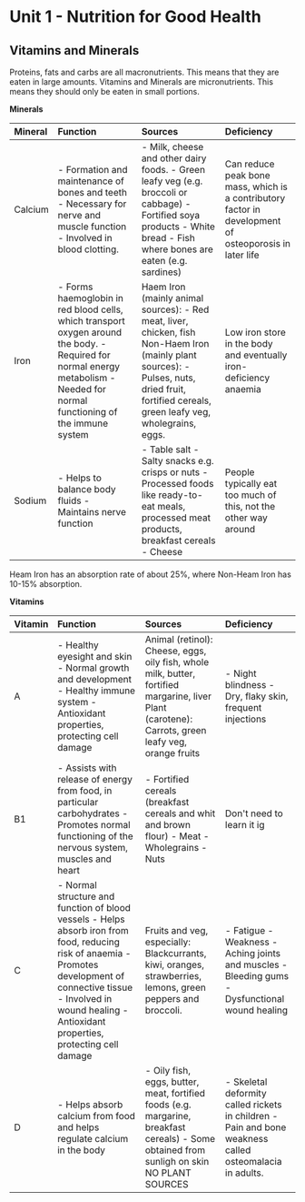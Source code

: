 # Unit 1 - Nutrition for Good Health

## Vitamins and Minerals

Proteins, fats and carbs are all macronutrients. This means that they are eaten in large amounts. Vitamins and Minerals are micronutrients. This means they should only be eaten in small portions.

**Minerals**

|Mineral|Function|Sources|Deficiency|
|:-|:-|:-|:-|
|Calcium| - Formation and maintenance of bones and teeth  - Necessary for nerve and muscle function  - Involved in blood clotting.| - Milk, cheese and other dairy foods.  - Green leafy veg (e.g. broccoli or cabbage)  - Fortified soya products  - White bread  - Fish where bones are eaten (e.g. sardines)|Can reduce peak bone mass, which is a contributory factor in development of osteoporosis in later life|
|Iron| - Forms haemoglobin in red blood cells, which transport oxygen around the body.  - Required for normal energy metabolism  - Needed for normal functioning of the immune system|Haem Iron (mainly animal sources):  - Red meat, liver, chicken, fish  Non-Haem Iron (mainly plant sources):  - Pulses, nuts, dried fruit, fortified cereals, green leafy veg, wholegrains, eggs.|Low iron store in the body and eventually iron-deficiency anaemia|
|Sodium| - Helps to balance body fluids  - Maintains nerve function| - Table salt  - Salty snacks e.g. crisps or nuts  - Processed foods like ready-to-eat meals, processed meat products, breakfast cereals  - Cheese|People typically eat too much of this, not the other way around|

Heam Iron has an absorption rate of about 25%, where Non-Heam Iron has 10-15% absorption.

**Vitamins**

|Vitamin|Function|Sources|Deficiency|
|:-|:-|:-|:-|
|A| - Healthy eyesight and skin  - Normal growth and development  - Healthy immune system  - Antioxidant properties, protecting cell damage|Animal (retinol):  Cheese, eggs, oily fish, whole milk, butter, fortified margarine, liver  Plant (carotene):  Carrots, green leafy veg, orange fruits| - Night blindness  - Dry, flaky skin, frequent injections|
|B1| - Assists with release of energy from food, in particular carbohydrates  - Promotes normal functioning of the nervous system, muscles and heart| - Fortified cereals (breakfast cereals and whit and brown flour)  - Meat  - Wholegrains  - Nuts| Don't need to learn it ig
|C| - Normal structure and function of blood vessels  - Helps absorb iron from food, reducing risk of anaemia  - Promotes development of connective tissue  - Involved in wound healing  - Antioxidant properties, protecting cell damage|Fruits and veg, especially:  Blackcurrants, kiwi, oranges, strawberries, lemons, green peppers and broccoli.| - Fatigue  - Weakness  - Aching joints and muscles  - Bleeding gums  - Dysfunctional wound healing|
|D| - Helps absorb calcium from food and helps regulate calcium in the body| - Oily fish, eggs, butter, meat, fortified foods (e.g. margarine, breakfast cereals)  - Some obtained from sunligh on skin  NO PLANT SOURCES| - Skeletal deformity called rickets in children  - Pain and bone weakness called osteomalacia in adults.|

